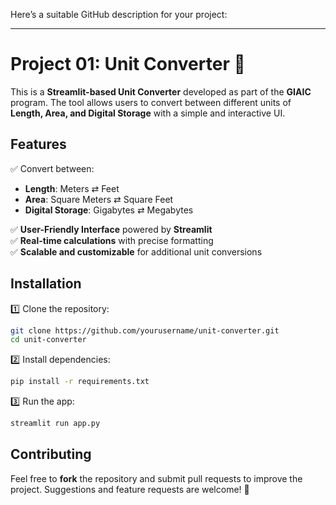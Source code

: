 Here’s a suitable GitHub description for your project:

---

# **Project 01: Unit Converter** 🚀

This is a **Streamlit-based Unit Converter** developed as part of the **GIAIC** program. The tool allows users to convert between different units of **Length, Area, and Digital Storage** with a simple and interactive UI.

## **Features**

✅ Convert between:

- **Length**: Meters ⇄ Feet
- **Area**: Square Meters ⇄ Square Feet
- **Digital Storage**: Gigabytes ⇄ Megabytes

✅ **User-Friendly Interface** powered by **Streamlit**  
✅ **Real-time calculations** with precise formatting  
✅ **Scalable and customizable** for additional unit conversions

## **Installation**

1️⃣ Clone the repository:

```bash
git clone https://github.com/yourusername/unit-converter.git
cd unit-converter
```

2️⃣ Install dependencies:

```bash
pip install -r requirements.txt
```

3️⃣ Run the app:

```bash
streamlit run app.py
```

## **Contributing**

Feel free to **fork** the repository and submit pull requests to improve the project. Suggestions and feature requests are welcome! 🚀